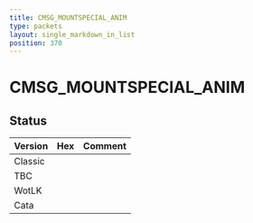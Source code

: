 ```yaml
---
title: CMSG_MOUNTSPECIAL_ANIM
type: packets
layout: single_markdown_in_list
position: 370
---
```


# CMSG_MOUNTSPECIAL_ANIM

## Status

Version | Hex | Comment
---------- | ---------- | ---------- 
Classic |  |  
TBC |  |  
WotLK |  |  
Cata |  |  
